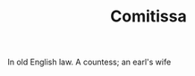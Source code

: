 ---
title: Comitissa
letter: C
permalink: "/definitions/bld-comitissa.html"
body: In old English law. A countess; an earl's wife
published_at: '2018-07-07'
source: Black's Law Dictionary 2nd Ed (1910)
layout: post
---